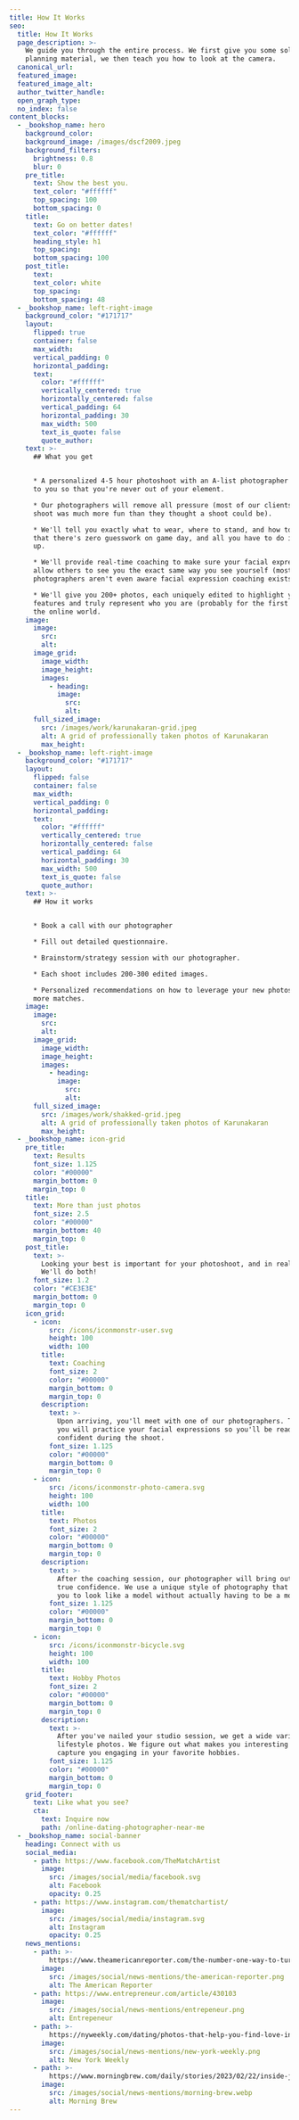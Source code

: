 ```yaml
---
title: How It Works
seo:
  title: How It Works
  page_description: >-
    We guide you through the entire process. We first give you some solid
    planning material, we then teach you how to look at the camera.
  canonical_url:
  featured_image:
  featured_image_alt:
  author_twitter_handle:
  open_graph_type:
  no_index: false
content_blocks:
  - _bookshop_name: hero
    background_color:
    background_image: /images/dscf2009.jpeg
    background_filters:
      brightness: 0.8
      blur: 0
    pre_title:
      text: Show the best you.
      text_color: "#ffffff"
      top_spacing: 100
      bottom_spacing: 0
    title:
      text: Go on better dates!
      text_color: "#ffffff"
      heading_style: h1
      top_spacing:
      bottom_spacing: 100
    post_title:
      text:
      text_color: white
      top_spacing:
      bottom_spacing: 48
  - _bookshop_name: left-right-image
    background_color: "#171717"
    layout:
      flipped: true
      container: false
      max_width:
      vertical_padding: 0
      horizontal_padding:
      text:
        color: "#ffffff"
        vertically_centered: true
        horizontally_centered: false
        vertical_padding: 64
        horizontal_padding: 30
        max_width: 500
        text_is_quote: false
        quote_author:
    text: >-
      ## What you get


      * A personalized 4-5 hour photoshoot with an A-list photographer who comes
      to you so that you're never out of your element.

      * Our photographers will remove all pressure (most of our clients say the
      shoot was much more fun than they thought a shoot could be).

      * We'll tell you exactly what to wear, where to stand, and how to act so
      that there's zero guesswork on game day, and all you have to do is show
      up.

      * We'll provide real-time coaching to make sure your facial expressions
      allow others to see you the exact same way you see yourself (most
      photographers aren't even aware facial expression coaching exists).

      * We'll give you 200+ photos, each uniquely edited to highlight your best
      features and truly represent who you are (probably for the first time) to
      the online world.
    image:
      image:
        src:
        alt:
      image_grid:
        image_width:
        image_height:
        images:
          - heading:
            image:
              src:
              alt:
      full_sized_image:
        src: /images/work/karunakaran-grid.jpeg
        alt: A grid of professionally taken photos of Karunakaran
        max_height:
  - _bookshop_name: left-right-image
    background_color: "#171717"
    layout:
      flipped: false
      container: false
      max_width:
      vertical_padding: 0
      horizontal_padding:
      text:
        color: "#ffffff"
        vertically_centered: true
        horizontally_centered: false
        vertical_padding: 64
        horizontal_padding: 30
        max_width: 500
        text_is_quote: false
        quote_author:
    text: >-
      ## How it works


      * Book a call with our photographer

      * Fill out detailed questionnaire.

      * Brainstorm/strategy session with our photographer.

      * Each shoot includes 200-300 edited images.

      * Personalized recommendations on how to leverage your new photos to get
      more matches.
    image:
      image:
        src:
        alt:
      image_grid:
        image_width:
        image_height:
        images:
          - heading:
            image:
              src:
              alt:
      full_sized_image:
        src: /images/work/shakked-grid.jpeg
        alt: A grid of professionally taken photos of Karunakaran
        max_height:
  - _bookshop_name: icon-grid
    pre_title:
      text: Results
      font_size: 1.125
      color: "#00000"
      margin_bottom: 0
      margin_top: 0
    title:
      text: More than just photos
      font_size: 2.5
      color: "#00000"
      margin_bottom: 40
      margin_top: 0
    post_title:
      text: >-
        Looking your best is important for your photoshoot, and in real life.
        We'll do both!
      font_size: 1.2
      color: "#CE3E3E"
      margin_bottom: 0
      margin_top: 0
    icon_grid:
      - icon:
          src: /icons/iconmonstr-user.svg
          height: 100
          width: 100
        title:
          text: Coaching
          font_size: 2
          color: "#00000"
          margin_bottom: 0
          margin_top: 0
        description:
          text: >-
            Upon arriving, you'll meet with one of our photographers. Together,
            you will practice your facial expressions so you'll be ready to look
            confident during the shoot.
          font_size: 1.125
          color: "#00000"
          margin_bottom: 0
          margin_top: 0
      - icon:
          src: /icons/iconmonstr-photo-camera.svg
          height: 100
          width: 100
        title:
          text: Photos
          font_size: 2
          color: "#00000"
          margin_bottom: 0
          margin_top: 0
        description:
          text: >-
            After the coaching session, our photographer will bring out your
            true confidence. We use a unique style of photography that allows
            you to look like a model without actually having to be a model.
          font_size: 1.125
          color: "#00000"
          margin_bottom: 0
          margin_top: 0
      - icon:
          src: /icons/iconmonstr-bicycle.svg
          height: 100
          width: 100
        title:
          text: Hobby Photos
          font_size: 2
          color: "#00000"
          margin_bottom: 0
          margin_top: 0
        description:
          text: >-
            After you've nailed your studio session, we get a wide variety of
            lifestyle photos. We figure out what makes you interesting and
            capture you engaging in your favorite hobbies.
          font_size: 1.125
          color: "#00000"
          margin_bottom: 0
          margin_top: 0
    grid_footer:
      text: Like what you see?
      cta:
        text: Inquire now
        path: /online-dating-photographer-near-me
  - _bookshop_name: social-banner
    heading: Connect with us
    social_media:
      - path: https://www.facebook.com/TheMatchArtist
        image:
          src: /images/social/media/facebook.svg
          alt: Facebook
          opacity: 0.25
      - path: https://www.instagram.com/thematchartist/
        image:
          src: /images/social/media/instagram.svg
          alt: Instagram
          opacity: 0.25
    news_mentions:
      - path: >-
          https://www.theamericanreporter.com/the-number-one-way-to-turn-your-online-dating-profile-around-the-match-artist/
        image:
          src: /images/social/news-mentions/the-american-reporter.png
          alt: The American Reporter
      - path: https://www.entrepreneur.com/article/430103
        image:
          src: /images/social/news-mentions/entrepeneur.png
          alt: Entrepeneur
      - path: >-
          https://nyweekly.com/dating/photos-that-help-you-find-love-introducing-the-match-artist/
        image:
          src: /images/social/news-mentions/new-york-weekly.png
          alt: New York Weekly
      - path: >-
          https://www.morningbrew.com/daily/stories/2023/02/22/inside-jobs-dating-app-photographer-nick-friesen
        image:
          src: /images/social/news-mentions/morning-brew.webp
          alt: Morning Brew
---
```

